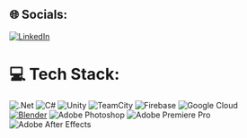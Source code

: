 <!--
# 💫 About Me:
Experienced Game Developer
-->
## 🌐 Socials:
[![LinkedIn](https://img.shields.io/badge/LinkedIn-%230077B5.svg?style=for-the-badge&logo=linkedin&logoColor=white)](https://linkedin.com/in/shishk0ff) 

# 💻 Tech Stack:
![.Net](https://img.shields.io/badge/.NET-5C2D91?style=for-the-badge&logo=.net&logoColor=white)
![C#](https://img.shields.io/badge/c%23-%23239120.svg?style=for-the-badge&logo=csharp&logoColor=white)
![Unity](https://img.shields.io/badge/Unity-%23000000.svg?style=for-the-badge&logo=unity&logoColor=white)
![TeamCity](https://img.shields.io/badge/teamcity-000000.svg?style=for-the-badge&logo=teamcity&logoColor=white)
![Firebase](https://img.shields.io/badge/firebase-%23039BE5.svg?style=for-the-badge&logo=firebase)
![Google Cloud](https://img.shields.io/badge/GoogleCloud-%234285F4.svg?style=for-the-badge&logo=google-cloud&logoColor=white)\
[![Blender](https://img.shields.io/badge/Blender-%23F5792A.svg?style=for-the-badge&logo=blender&logoColor=white)](#)
![Adobe Photoshop](https://img.shields.io/badge/adobe%20photoshop-%2331A8FF.svg?style=for-the-badge&logo=adobe%20photoshop&logoColor=white)
![Adobe Premiere Pro](https://img.shields.io/badge/Adobe%20Premiere%20Pro-9999FF.svg?style=for-the-badge&logo=Adobe%20Premiere%20Pro&logoColor=white)
![Adobe After Effects](https://img.shields.io/badge/Adobe%20After%20Effects-9999FF.svg?style=for-the-badge&logo=Adobe%20After%20Effects&logoColor=white)
<!--
# 📊 GitHub Stats:
![](https://github-readme-stats.vercel.app/api?username=piotr-shishkov&theme=radical&hide_border=false&include_all_commits=true&count_private=true)<br/>
![](https://github-readme-streak-stats.herokuapp.com/?user=piotr-shishkov&theme=radical&hide_border=false)<br/>
![](https://github-readme-stats.vercel.app/api/top-langs/?username=piotr-shishkov&theme=radical&hide_border=false&include_all_commits=true&count_private=true&layout=compact)

## 🏆 GitHub Trophies
![](https://github-profile-trophy.vercel.app/?username=piotr-shishkov&theme=radical&no-frame=false&no-bg=true&margin-w=4)


### 🔝 Top Contributed Repo
![](https://github-contributor-stats.vercel.app/api?username=piotr-shishkov&limit=5&theme=radical&combine_all_yearly_contributions=true)
---
[![](https://visitcount.itsvg.in/api?id=piotr-shishkov&icon=5&color=6)](https://visitcount.itsvg.in)
-->
